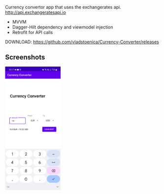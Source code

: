Currency convertor app that uses the exchangerates api.
http://api.exchangeratesapi.io

- MVVM
- Dagger-Hilt dependency and viewmodel injection
- Retrofit for API calls


DOWNLOAD: https://github.com/vladstoenica/Currency-Converter/releases


## Screenshots

<img src="/previews/ss1.jpg" width="180px"> 